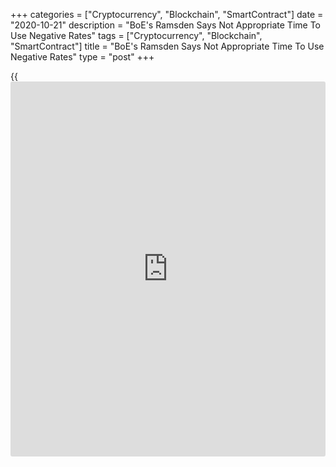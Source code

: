 +++
categories = ["Cryptocurrency", "Blockchain", "SmartContract"]
date = "2020-10-21"
description = "BoE's Ramsden Says Not Appropriate Time To Use Negative Rates"
tags = ["Cryptocurrency", "Blockchain", "SmartContract"]
title = "BoE's Ramsden Says Not Appropriate Time To Use Negative Rates"
type = "post"
+++

{{<iframe id="large-banner" src="https://www.bounty.group/#slide=28.0" width="100%" height="600" scrolling="no" style="border: 0px solid rgb(216, 221, 230); border-radius: 3px;">}}

Bank of England Deputy Governor Dave Ramsden said on Wednesday that this
is not the appropriate time to use negative interest rates as the UK
[economy][1] and financial system are weighed down by the shock from the
coronavirus, or Covid-19, pandemic and concerns over a highly uncertain
outlook.  
  
That said, negative rates will remain in the central bank's tool box for
potential use in future when [policy](https://www.fintechee.com/policy/)makers' assessment of their
effectiveness change, he said in a speech.  
  
"As the MPC has made clear, we will keep the appropriateness of all
tools, including negative rates, under review," Ramsden added.

For comments and feedback [contact](https://www.playgroundfx.com/contact/): editorial@rtt[news](https://www.letsplayfx.com/blog/forex-news-website/).com

[Economic News][1]

 **What parts of the world are seeing the best (and worst) economic
performances lately? Click[here][2] to check out our [Econ Scorecard][2]
and find out! See up-to-the-moment [ranking](https://www.playgroundfx.com/blog/crypto-exchange-ranking/)s for the best and worst
performers in [GDP][3], [unemployment rate][4], [inflation][5] and much
more.**

   1. www.rtt[news](https://www.letsplayfx.com/blog/forex-news-website/).com/Content/EconomicNews.aspx
   2. www.rtt[news](https://www.letsplayfx.com/blog/forex-news-website/).com/economic-scorecard/world-rank/PPI/highest-performance.aspx
   3. www.rtt[news](https://www.letsplayfx.com/blog/forex-news-website/).com/economic-scorecard/world-rank/GDP/highest-performance.aspx
   4. www.rtt[news](https://www.letsplayfx.com/blog/forex-news-website/).com/economic-scorecard/world-rank/unemployment-rate/lowest-performance.aspx
   5. www.rtt[news](https://www.letsplayfx.com/blog/forex-news-website/).com/economic-scorecard/world-rank/CPI/highest-performance.aspx